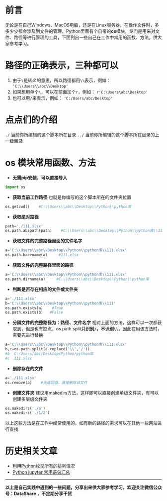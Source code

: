 # 前言
无论是在自己Windows、MacOS电脑，还是在Linux服务器，在操作文件时，多多少少都会涉及到文件的管理。Python里面有个自带的**os**模块，专门是用来对文件、路径等进行管理的工具，下面列出一些自己在工作中常用的函数、方法，供大家参考学习。

# 路径的正确表示，三种都可以
1. 由于`\`是转义的意思，所以路径都用`\\`表示，例如：
`'C:\\Users\\abc\\Desktop'`
2. 如果想用单个`\`，可以在前面加个`r`，例如：
`r'C:\Users\abc\Desktop'`
3. 也可以用`/`来表示，例如：
`'C:/Users/abc/Desktop'`

# 点点们的介绍

`./`   当前你所编辑的这个脚本所在目录
`../`  当前你所编辑的这个脚本所在目录的上一级目录

# os 模块常用函数、方法
- **无需pip安装，可以直接导入**
```python
import os
```
- **获取当前工作路径**
也就是你编写的这个脚本所在的文件夹位置
```python
os.getcwd()    #C:\\Users\\abc\\Desktop\\Python\\python库
```
- **获取绝对路径**
```python
path='./111.xlsx'
os.path.abspath(path)    #C:\\Users\\abc\\Desktop\\Python\\python库\\111.xlsx
```
- **获取文件的完整路径里面的文件名字**
```python
a='C:\\Users\\abc\\Desktop\\Python\\python库\\111.xlsx'
os.path.basename(a)     #111.xlsx
```
- **获取文件的完整路径里面的路径**
```python
a='C:\\Users\\abc\\Desktop\\Python\\python库\\111.xlsx'
os.path.dirname(a)     #C:\\Users\\abc\\Desktop\\Python\\python库
```
- **判断是否存在相应的文件或文件夹**
```python
a='./111.xlsx'
b='C:\\Users\\abc\\Desktop\\Python\\python库\\111'
os.path.exists(a)    #True
os.path.exists(b)   #False
```
- **分隔文件的完整路径为：路径、文件名字**
相对上面的方法，这样可以一次都获取到，但是也有缺点，os.path.split**只识别`/`，不识别`\\`**，因此在用该方法时，需要先进行替换
```python
a='C:\\Users\\abc\\Desktop\\Python\\python库\\111.xlsx'
b,c=os.path.split(a.replace('\\','/'))
#b  C:/Users/abc/Desktop/Python/python库
#c  111.xlsx
```
- **删除存在的文件**
```python
a='./111.xlsx'
os.remove(a)    #无返回值，直接删除该文件
```
- **创建文件夹**
建议用makedirs方法，这样即可以直接创建单级文件夹，有可以创建多层级文件夹
```python
os.makedirs('./a')
os.makedirs('./1/2')
```
以上这些方法是在工作中经常使用的，如有新的路径的需求可以在其他一些网站进行查找
# 历史相关文章
- [利用Python枚举所有的排列情况](https://www.jianshu.com/p/dcb5ec6fd25c)
- [Python jupyter 常用语句汇总](https://www.jianshu.com/p/e0bcfc3150a8)

**************************************************************************
**以上是自己实践中遇到的一些问题，分享出来供大家参考学习，欢迎关注微信公众号：DataShare ，不定期分享干货**
